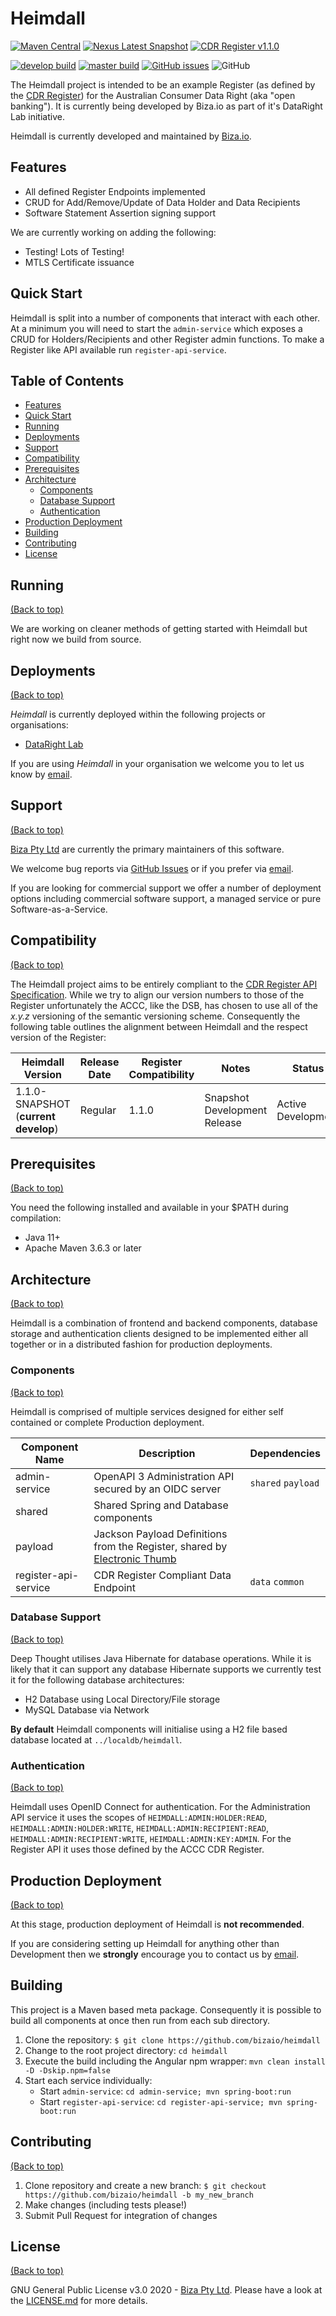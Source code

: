 # Heimdall

[![Maven Central](https://img.shields.io/maven-central/v/io.biza/heimdall?label=latest%20release)](https://search.maven.org/artifact/io.biza/heimdall) [![Nexus Latest Snapshot](https://img.shields.io/nexus/s/io.biza/heimdall?label=latest%20snapshot&server=https%3A%2F%2Foss.sonatype.org)](https://oss.sonatype.org/#nexus-search;classname~io.biza.heimdall) [![CDR Register v1.1.0](https://img.shields.io/badge/CDR%20Register-v1.1.0-brightgreen)](https://cdr-register.github.io/register)

[![develop build](https://img.shields.io/travis/com/bizaio/heimdall/develop?label=develop%20build)](https://travis-ci.com/bizaio/heimdall) [![master build](https://img.shields.io/travis/com/bizaio/heimdall/master?label=master%20build)](https://travis-ci.com/bizaio/heimdall) [![GitHub issues](https://img.shields.io/github/issues/bizaio/heimdall)](https://github.com/bizaio/heimdall/issues) ![GitHub](https://img.shields.io/github/license/bizaio/heimdall)

The Heimdall project is intended to be an example Register (as defined by the [CDR Register](https://cdr-register.github.io/register)) for the Australian Consumer Data Right (aka "open banking"). It is currently being developed by Biza.io as part of it's DataRight Lab initiative.

Heimdall is currently developed and maintained by [Biza.io](https://www.biza.io).

## Features

  - All defined Register Endpoints implemented
  - CRUD for Add/Remove/Update of Data Holder and Data Recipients
  - Software Statement Assertion signing support

We are currently working on adding the following:
   - Testing! Lots of Testing!
   - MTLS Certificate issuance

## Quick Start

Heimdall is split into a number of components that interact with each other. At a minimum you will need to start the `admin-service` which exposes a CRUD for Holders/Recipients and other Register admin functions. To make a Register like API available run `register-api-service`.

## Table of Contents

- [Features](#features)
- [Quick Start](#quick-start)
- [Running](#running)
- [Deployments](#deployments)
- [Support](#support)
- [Compatibility](#compatibility)
- [Prerequisites](#prerequisites)
- [Architecture](#architecture)
  - [Components](#components)
  - [Database Support](#database-support)
  - [Authentication](#authentication)
- [Production Deployment](#production-deployment)
- [Building](#building)
- [Contributing](#contributing)
- [License](#license)

## Running

[(Back to top)](#table-of-contents)

We are working on cleaner methods of getting started with Heimdall but right now we build from source.

## Deployments

[(Back to top)](#table-of-contents)

*Heimdall* is currently deployed within the following projects or organisations:
- [DataRight Lab](https://dataright.io/lab)

If you are using *Heimdall* in your organisation we welcome you to let us know by [email](mailto:hello@biza.io).

## Support

[(Back to top)](#table-of-contents)

[Biza Pty Ltd](https://biza.io/) are currently the primary maintainers of this software. 

We welcome bug reports via [GitHub Issues](https://github.com/bizaio/heimdall/issues) or if you prefer via [email](mailto:hello@biza.io).

If you are looking for commercial support we offer a number of deployment options including commercial software support, a managed service or pure Software-as-a-Service.


## Compatibility

[(Back to top)](#table-of-contents)

The Heimdall project aims to be entirely compliant to the [CDR Register API Specification](https://cdr-register.github.io/register/). While we try to align our version numbers to those of the Register unfortunately the ACCC, like the DSB, has chosen to use all of the *x.y.z* versioning of the semantic versioning scheme. Consequently the following table outlines the alignment between Heimdall and the respect version of the Register:

Heimdall Version                     | Release Date | Register Compatibility     | Notes                                                             | Status
------------------------------------ | ------------ | -------------------------- | ----------------------------------------------------------------- | --------
1.1.0-SNAPSHOT (**current develop**) | Regular      | 1.1.0                      | Snapshot Development Release                                      | Active Development


## Prerequisites

[(Back to top)](#table-of-contents)

You need the following installed and available in your $PATH during compilation:
- Java 11+
- Apache Maven 3.6.3 or later

## Architecture

[(Back to top)](#table-of-contents)

Heimdall is a combination of frontend and backend components, database storage and authentication clients designed to be implemented either all together or in a distributed fashion for production deployments.

### Components

[(Back to top)](#table-of-contents)

Heimdall is comprised of multiple services designed for either self contained or complete Production deployment.

Component Name                       | Description                                                                           | Dependencies
-------------------------------------|---------------------------------------------------------------------------------------|------------------------------
admin-service                        | OpenAPI 3 Administration API secured by an OIDC server                                | `shared` `payload`
shared                               | Shared Spring and Database components                                                 |
payload                              | Jackson Payload Definitions from the Register, shared by [Electronic Thumb](https://github.com/bizaio/electronic-thumb) |
register-api-service                 | CDR Register Compliant Data Endpoint                                                  | `data` `common`

### Database Support

[(Back to top)](#table-of-contents)

Deep Thought utilises Java Hibernate for database operations. While it is likely that it can support any database Hibernate supports we currently test it for the following database architectures:
  - H2 Database using Local Directory/File storage
  - MySQL Database via Network

**By default** Heimdall components will initialise using a H2 file based database located at `../localdb/heimdall`.

### Authentication

[(Back to top)](#table-of-contents)

Heimdall uses OpenID Connect for authentication. For the Administration API service it uses the scopes of `HEIMDALL:ADMIN:HOLDER:READ`, `HEIMDALL:ADMIN:HOLDER:WRITE`, `HEIMDALL:ADMIN:RECIPIENT:READ`, `HEIMDALL:ADMIN:RECIPIENT:WRITE`, `HEIMDALL:ADMIN:KEY:ADMIN`. For the Register API it uses those defined by the ACCC CDR Register.

## Production Deployment

[(Back to top)](#table-of-contents)

At this stage, production deployment of Heimdall is **not recommended**.

If you are considering setting up Heimdall for anything other than Development then we **strongly** encourage you to contact us by [email](mailto:hello@biza.io).

## Building

This project is a Maven based meta package. Consequently it is possible to build all components at once then run from each sub directory.

1. Clone the repository: `$ git clone https://github.com/bizaio/heimdall`
2. Change to the root project directory: `cd heimdall`
3. Execute the build including the Angular npm wrapper: `mvn clean install -D -Dskip.npm=false`
4. Start each service individually:
   - Start `admin-service`: `cd admin-service; mvn spring-boot:run`
   - Start `register-api-service`: `cd register-api-service; mvn spring-boot:run`


## Contributing

[(Back to top)](#table-of-contents)

1. Clone repository and create a new branch: `$ git checkout https://github.com/bizaio/heimdall -b my_new_branch`
2. Make changes (including tests please!)
3. Submit Pull Request for integration of changes

## License

[(Back to top)](#table-of-contents)

GNU General Public License v3.0 2020 - [Biza Pty Ltd](https://biza.io/). Please have a look at the [LICENSE.md](LICENSE.md) for more details.


